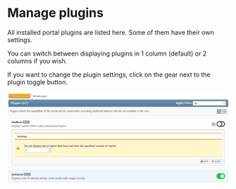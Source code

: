 # Manage plugins
All installed portal plugins are listed here. Some of them have their own settings.

You can switch between displaying plugins in 1 column (default) or 2 columns if you wish.

If you want to change the plugin settings, click on the gear next to the plugin toggle button.

![](manage_plugins.png)